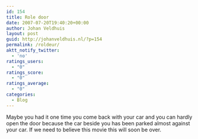 ```yaml
---
id: 154
title: Role door
date: 2007-07-20T19:40:20+00:00
author: Johan Veldhuis
layout: post
guid: http://johanveldhuis.nl/?p=154
permalink: /roldeur/
aktt_notify_twitter:
  - 'no'
ratings_users:
  - "0"
ratings_score:
  - "0"
ratings_average:
  - "0"
categories:
  - Blog
---
```

Maybe you had it one time you come back with your car and you can hardly open the door because the car beside you has been parked almost against your car. If we need to believe this movie this will soon be over.